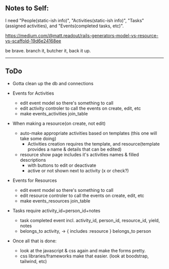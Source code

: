 ## Notes to Self: 

I need "People(static-ish info)", "Activities(static-ish info)", "Tasks"(assigned activities), and "Events(completed tasks, etc)".

https://medium.com/@matt.readout/rails-generators-model-vs-resource-vs-scaffold-19d6e24168ee

be brave. branch it, butcher it, back it up.


-------------------

## ToDo

* Gotta clean up the db and connections

* Events for Activities
  * edit event model so there's something to call
  * edit activity controler to call the events on create, edit, etc
  * make events_activities join_table


* When making a resource(on create, not edit)
  * auto-make appropriate activities based on templates (this one will take some doing)
    * Activities creation requires the template, and resource(template provides a name & details that can be edited)
  * resource show page includes it's activities names & filled descriptions 
    * with buttons to edit or deactivate
    * active or not shown next to activity (x or check?)

* Events for Resources
  * edit event model so there's something to call
  * edit resource controler to call the events on create, edit, etc
  * make events_resources join_table

* Tasks require activity_id+person_id+notes
  * task completed event incl. activity_id, person_id, resource_id, yield, notes
  * belongs_to activity, -> { includes :resource }
    belongs_to person

* Once all that is done:
  * look at the javascript & css again and make the forms pretty.
  * css libraries/frameworks make that easier. (look at boodstrap, tailwind, etc)
